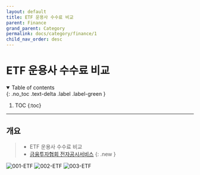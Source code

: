 ```yaml
---
layout: default
title: ETF 운용사 수수료 비교
parent: Finance
grand_parent: Category
permalink: docs/category/finance/1
child_nav_order: desc
---
```


# ETF 운용사 수수료 비교

<details open markdown="block">
  <summary>
    Table of contents
  </summary>
  {: .no_toc .text-delta .label .label-green }
  
1. TOC
{:toc}

</details>

---

## 개요

> - ETF 운용사 수수료 비교
> - [금융투자협회 전자공시서비스](https://dis.kofia.or.kr)
{: .new }

![001-ETF](https://github.com/heaths2/heaths2.github.io/assets/36792594/a97bb2a2-06ce-4201-b632-f0c4dad70d4a)
![002-ETF](https://github.com/heaths2/heaths2.github.io/assets/36792594/6e4b0753-bdc4-46ff-b693-cd5406b54bf8)
![003-ETF](https://github.com/heaths2/heaths2.github.io/assets/36792594/45d9d32a-6664-4eb4-8d74-dfda3bc5145e)
